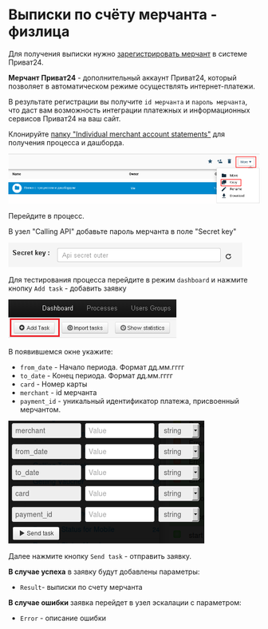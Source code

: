 # Выписки по счёту мерчанта - физлица

Для получения выписки нужно [зарегистрировать мерчант](https://api.privatbank.ua/api-privat24/p24registration.html) в системе Приват24.

**Мерчант Приват24** - дополнительный аккаунт Приват24, который позволяет в автоматическом режиме осуществлять интернет-платежи.

В результате регистрации вы получите `id мерчанта` и `пароль мерчанта`, что даст вам возможность интеграции платежных и информационных сервисов Приват24 на ваш сайт.

Клонируйте [папку "Individual merchant account statements"](https://admin.corezoid.com/folder/conv/6081) для получения процесса и дашборда.

![](../img/copy_folder.png)

Перейдите в процесс.

В узел "Calling API" добавьте пароль мерчанта в поле "Secret key"

![](../img/secret.png)

Для тестирования процесса перейдите в режим `dashboard` и нажмите кнопку `Add task` - добавить заявку

![](../img/mandrill_dashboard.png)

В появившемся окне укажите:
*   `from_date` - Начало периода. Формат дд.мм.гггг
*   `to_date` - Конец периода. Формат дд.мм.гггг
*   `card` - Номер карты
*   `merchant` - id мерчанта
*   `payment_id` - уникальный идентификатор платежа, присвоенный мерчантом.

![](../img/rest_fiz.png)

Далее нажмите кнопку `Send task` - отправить заявку.

**В случае успеха** в заявку будут добавлены параметры:

* `Result`- выписки по счету мерчанта

**В случае ошибки** заявка перейдет в узел эскалации с параметром:
* `Error` - описание ошибки

